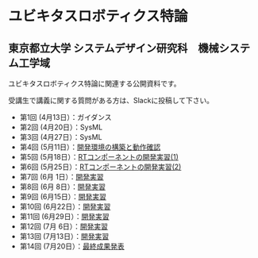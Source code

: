 # ユビキタスロボティクス特論
## 東京都立大学 システムデザイン研究科　機械システム工学域

ユビキタスロボティクス特論に関連する公開資料です。

受講生で講義に関する質問がある方は、Slackに投稿して下さい。

- 第1回 (4月13日）：ガイダンス
- 第2回 (4月20日）：SysML
- 第3回 (4月27日）：SysML
- 第4回 (5月11日）：[開発環境の構築と動作確認](220511)
- 第5回 (5月18日）：[RTコンポーネントの開発実習(1)](220518)
- 第6回 (5月25日）：[RTコンポーネントの開発実習(2)](220525)
- 第7回 (6月&nbsp;1日）：[開発実習](210601)
- 第8回 (6月&nbsp;8日）：[開発実習](210608)
- 第9回 (6月15日）：[開発実習](210615)
- 第10回 (6月22日）：[開発実習](210622)
- 第11回 (6月29日）：[開発実習](210629)
- 第12回 (7月&nbsp;6日）：[開発実習](210706)
- 第13回 (7月13日）：[開発実習](210713)
- 第14回 (7月20日）：[最終成果発表](220720)

